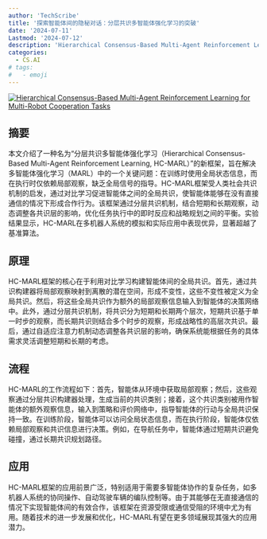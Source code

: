 ```yaml
---
author: 'TechScribe'
title: '探索智能体间的隐秘对话：分层共识多智能体强化学习的突破'
date: '2024-07-11'
Lastmod: '2024-07-12'
description: 'Hierarchical Consensus-Based Multi-Agent Reinforcement Learning for Multi-Robot Cooperation Tasks'
categories:
  - CS.AI
# tags:
#   - emoji
---
```


[![Hierarchical Consensus-Based Multi-Agent Reinforcement Learning for Multi-Robot Cooperation Tasks](https://arxiv-research-1301205113.cos.ap-guangzhou.myqcloud.com/images/2407.08164v1.pdf_0.jpg)](https://arxiv.org/abs/2407.08164v1)

## 摘要

本文介绍了一种名为“分层共识多智能体强化学习（Hierarchical Consensus-Based Multi-Agent Reinforcement Learning, HC-MARL）”的新框架，旨在解决多智能体强化学习（MARL）中的一个关键问题：在训练时使用全局状态信息，而在执行时仅依赖局部观察，缺乏全局信号的指导。HC-MARL框架受人类社会共识机制的启发，通过对比学习促进智能体之间的全局共识，使智能体能够在没有直接通信的情况下形成合作行为。该框架通过分层共识机制，结合短期和长期观察，动态调整各共识层的影响，优化任务执行中的即时反应和战略规划之间的平衡。实验结果显示，HC-MARL在多机器人系统的模拟和实际应用中表现优异，显著超越了基准算法。<!--more-->

## 原理

HC-MARL框架的核心在于利用对比学习构建智能体间的全局共识。首先，通过共识构建器将局部观察映射到离散的潜在空间，形成不变性，这些不变性被定义为全局共识。然后，将这些全局共识作为额外的局部观察信息输入到智能体的决策网络中。此外，通过分层共识机制，将共识分为短期和长期两个层次，短期共识基于单一时步的观察，而长期共识则结合多个时步的观察，形成战略性的高层次共识。最后，通过自适应注意力机制动态调整各共识层的影响，确保系统能根据任务的具体需求灵活调整短期和长期的考虑。

## 流程

HC-MARL的工作流程如下：首先，智能体从环境中获取局部观察；然后，这些观察通过分层共识构建器处理，生成当前的共识类别；接着，这个共识类别被用作智能体的额外观察信息，输入到策略和评价网络中，指导智能体的行动与全局共识保持一致。在训练阶段，智能体可以访问全局状态信息，而在执行阶段，智能体仅依赖局部观察和共识信息进行决策。例如，在导航任务中，智能体通过短期共识避免碰撞，通过长期共识规划路径。

## 应用

HC-MARL框架的应用前景广泛，特别适用于需要多智能体协作的复杂任务，如多机器人系统的协同操作、自动驾驶车辆的编队控制等。由于其能够在无直接通信的情况下实现智能体间的有效合作，该框架在资源受限或通信受阻的环境中尤为有用。随着技术的进一步发展和优化，HC-MARL有望在更多领域展现其强大的应用潜力。